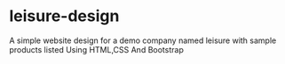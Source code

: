 # leisure-design
A simple website design for a demo company named leisure with sample products listed
Using HTML,CSS And Bootstrap

